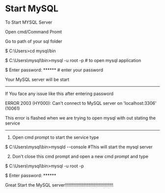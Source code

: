 # Start MySQL

To Start MYSQL Server

Open cmd/Command Promt

Go to path of your sql folder


$ C:\Users>cd mysql/bin

$ C:\Users\mysql\bin>mysql -u root -p        # to open mysql application

$ Enter password: ******                     # enter your password

Your MySQL server will be start
__________________________________________________________________________________________________________________
If You face any issue like this after entering password

ERROR 2003 (HY000): Can't connect to MySQL server on 'localhost:3306' (10061)

This error is flashed when we are trying to open mysql with out stating the service

-------------------------------
1. Open cmd prompt to start the service type

$ C:\Users\mysql\bin>mysqld --console     #This will start the mysql server

2. Don't close this cmd prompt and open a new cmd prompt and type

$ C:\Users\mysql\bin>mysql -u root -p

$ Enter password: ******

Great Start the MySQL server!!!!!!!!!!!!!!!!!!!!!!!!!!!!!!!!!!!!!!!
